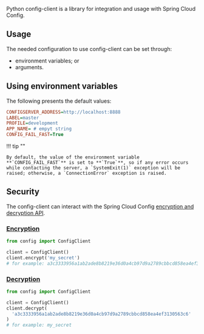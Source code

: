 Python config-client is a library for integration and usage with Spring Cloud Config.

## Usage

The needed configuration to use config-client can be set through:

- environment variables; or
- arguments.

## Using environment variables

The following presents the default values:


``` ini linenums="1"
CONFIGSERVER_ADDRESS=http://localhost:8888
LABEL=master
PROFILE=development
APP_NAME= # empyt string
CONFIG_FAIL_FAST=True
```

!!! tip ""

    By default, the value of the environment variable **`CONFIG_FAIL_FAST`** is set to **`True`**, so if any error occurs while contacting the server, a `SystemExit(1)` exception will be raised; otherwise, a `ConnectionError` exception is raised.

## Security

The config-client can interact with the Spring Cloud Config [encryption and decryption API](https://docs.spring.io/spring-cloud-config/docs/current/reference/html/#_encryption_and_decryption).

### [Encryption](https://config-client.amenezes.net/reference/config/spring/#encrypt)

``` py linenums="1" title="example-encryption.py"
from config import ConfigClient

client = ConfigClient()
client.encrypt('my_secret')
# for example: a3c3333956a1ab2ade8b8219e36d0a4cb97d9a2789cbbcd858ea4ef3130563c6
```

### [Decryption](https://config-client.amenezes.net/reference/config/spring/#decrypt)

``` py linenums="1" title="example-decryption.py"
from config import ConfigClient

client = ConfigClient()
client.decrypt(
  'a3c3333956a1ab2ade8b8219e36d0a4cb97d9a2789cbbcd858ea4ef3130563c6'
)
# for example: my_secret
```
